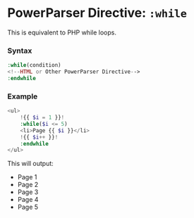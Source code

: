 # PowerParser Directive: `:while`

This is equivalent to PHP while loops.

### Syntax

```php
:while(condition)
<!--HTML or Other PowerParser Directive-->
:endwhile
```

### Example

```php
<ul>
    !{{ $i = 1 }}!
    :while($i <= 5)
    <li>Page {{ $i }}</li>
    !{{ $i++ }}!
    :endwhile
</ul>
```

This will output:

<ul>
    <li>Page 1</li>
    <li>Page 2</li>
    <li>Page 3</li>
    <li>Page 4</li>
    <li>Page 5</li>
</ul>
